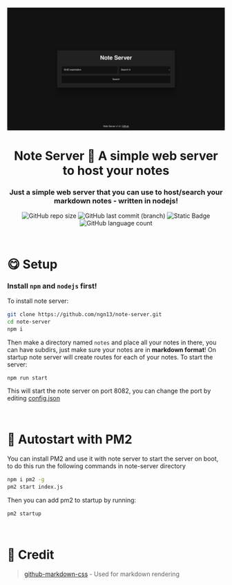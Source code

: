 <p align="center">
  <img src="images/web.png" width="900px">
</p>
<h1 align="center">Note Server 📝 A simple web server to host your notes</h1>
<h3 align="center">
  Just a simple web server that you can use to host/search
  your markdown notes - written in nodejs!
</h3>

<p align="center">
  <img alt="GitHub repo size" src="https://img.shields.io/github/repo-size/ngn13/note-server?style=for-the-badge">
  <img alt="GitHub last commit (branch)" src="https://img.shields.io/github/last-commit/ngn13/note-server/main?style=for-the-badge">
  <img alt="Static Badge" src="https://img.shields.io/badge/express-built%20with?style=for-the-badge&label=built%20with">
  <img alt="GitHub language count" src="https://img.shields.io/github/languages/count/ngn13/note-server?style=for-the-badge">
</p>

<br>

# 😋 Setup
### Install `npm` and `nodejs` first!
To install note server:
```bash
git clone https://github.com/ngn13/note-server.git
cd note-server
npm i
```
Then make a directory named `notes` and place all your notes
in there, you can have subdirs, just make sure your notes are 
in **markdown format**! 
On startup note server will create routes for each of your notes.
To start the server:
```
npm run start
```
This will start the note server on port 8082, you can change the port by
editing [config.json](config.json)

<br>

# 👀 Autostart with PM2
You can install PM2 and use it with note server to start the server
on boot, to do this run the following commands in note-server directory
```bash
npm i pm2 -g
pm2 start index.js
```
Then you can add pm2 to startup by running:
```bash
pm2 startup
```

<br>

# 🔗 Credit
> [github-markdown-css](https://github.com/sindresorhus/github-markdown-css) - Used for markdown rendering
